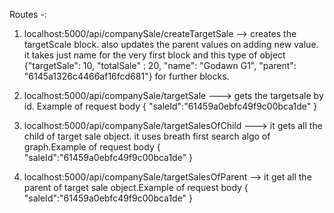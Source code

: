 Routes -:

1. localhost:5000/api/companySale/createTargetSale --> creates the targetScale block. also updates the parent values on adding new value. it takes just name for the very first block and this type of object {"targetSale": 10,
   "totalSale" : 20,
   "name": "Godawn G1",
   "parent": "6145a1326c4466af16fcd681"}
   for further blocks.
2. localhost:5000/api/companySale/targetSale ---> gets the targetsale by id. Example of request body {
   "saleId":"61459a0ebfc49f9c00bca1de"
   }
3. localhost:5000/api/companySale/targetSalesOfChild ---> it gets all the child of target sale object. it uses breath first search algo of graph.Example of request body {
   "saleId":"61459a0ebfc49f9c00bca1de"
   }

4. localhost:5000/api/companySale/targetSalesOfParent --> it get all the parent of target sale object.Example of request body {
   "saleId":"61459a0ebfc49f9c00bca1de"
   }
